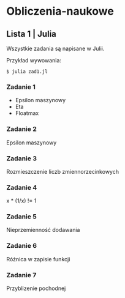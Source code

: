 # Obliczenia-naukowe
## Lista 1 | Julia

Wszystkie zadania są napisane w Julii.

Przykład wywowania:
```Shell
$ julia zad1.jl
```

### Zadanie 1
- Epsilon maszynowy
- Eta
- Floatmax

### Zadanie 2
Epsilon maszynowy

### Zadanie 3
Rozmieszczenie liczb zmiennorzecinkowych

### Zadanie 4
x * (1/x) != 1

### Zadanie 5
Nieprzemienność dodawania

### Zadanie 6
Różnica w zapisie funkcji

### Zadanie 7
Przyblizenie pochodnej

